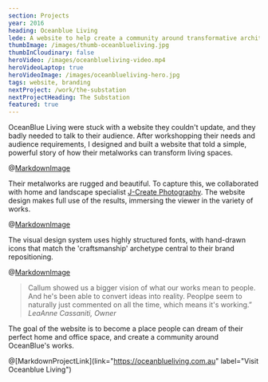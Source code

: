 ```yaml
---
section: Projects
year: 2016
heading: Oceanblue Living
lede: A website to help create a community around transformative architectural metalworks.
thumbImage: /images/thumb-oceanblueliving.jpg
thumbInCloudinary: false
heroVideo: /images/oceanblueliving-video.mp4
heroVideoLaptop: true
heroVideoImage: /images/oceanblueliving-hero.jpg
tags: website, branding
nextProject: /work/the-substation
nextProjectHeading: The Substation
featured: true
---
```


OceanBlue Living were stuck with a website they couldn't update, and they badly needed to talk to their audience. After workshopping their needs and audience requirements, I
designed and built a website that told a simple, powerful story of how their metalworks can transform living spaces.

@[MarkdownImage](src="/images/oceanblueliving-desktop-layouts.png")

Their metalworks are rugged and beautiful. To capture this, we collaborated with home and landscape specialist [J-Create Photography](http://j-create.com.au/). The website design makes full use of the results, immersing the viewer in the variety of works.

@[MarkdownImage](src="/images/oceanblueliving-responsive-layouts.png")

The visual design system uses highly structured fonts, with hand-drawn icons that match
the 'craftsmanship' archetype central to their brand repositioning.

@[MarkdownImage](src="/images/oceanblueliving-visual-system.png")

> Callum showed us a bigger vision of what our works mean to people. And he's been able to convert ideas into reality. Peoplpe seem to naturally just commented on all the time, which means it's working.” _LeaAnne Cassaniti, Owner_

<!-- We continue to document new works. The image library we've built over the last 18 months allows OceanBlue Living to create high-impact social media at will. -->

The goal of the website is to become a place people can dream of their perfect home and
office space, and create a community around OceanBlue's works.

@[MarkdownProjectLink](link="https://oceanblueliving.com.au" label="Visit Oceanblue Living")
